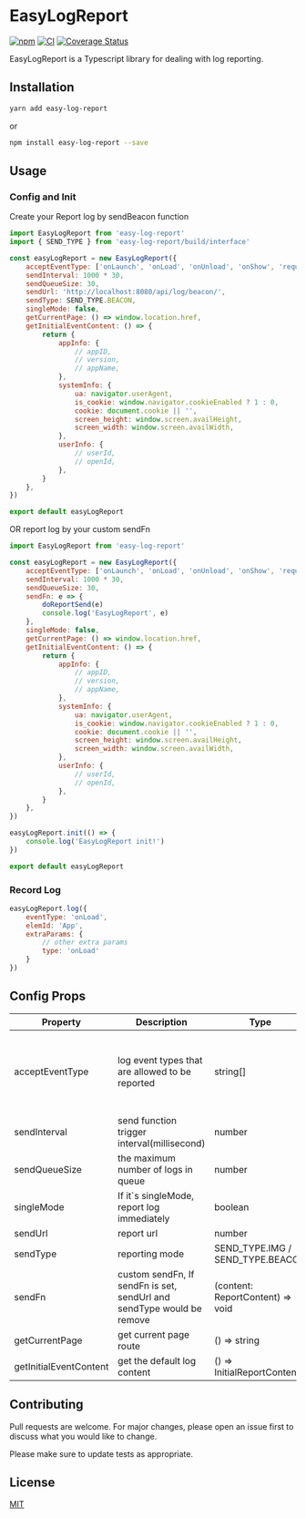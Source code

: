# EasyLogReport
[![npm](https://img.shields.io/npm/v/easy-log-report.svg)](https://www.npmjs.com/package/easy-log-report)
[![CI](https://github.com/zjw93615/EasyLog/actions/workflows/npmjs.yml/badge.svg?event=release)](https://github.com/zjw93615/EasyLog/actions/workflows/npmjs.yml)
[![Coverage Status](https://coveralls.io/repos/github/zjw93615/EasyLog/badge.svg?branch=master)](https://coveralls.io/github/zjw93615/EasyLog?branch=master)


EasyLogReport is a Typescript library for dealing with log reporting.

## Installation

```sh
yarn add easy-log-report
```
or
```sh
npm install easy-log-report --save
```

## Usage
### Config and Init
Create your 
Report log by sendBeacon function
```javascript
import EasyLogReport from 'easy-log-report'
import { SEND_TYPE } from 'easy-log-report/build/interface'

const easyLogReport = new EasyLogReport({
    acceptEventType: ['onLaunch', 'onLoad', 'onUnload', 'onShow', 'request', 'onError', 'click'],
    sendInterval: 1000 * 30,
    sendQueueSize: 30,
    sendUrl: 'http://localhost:8080/api/log/beacon/',
    sendType: SEND_TYPE.BEACON,
    singleMode: false,
    getCurrentPage: () => window.location.href,
    getInitialEventContent: () => {
        return {
            appInfo: {
                // appID,
                // version,
                // appName,
            },
            systemInfo: {
                ua: navigator.userAgent,
                is_cookie: window.navigator.cookieEnabled ? 1 : 0,
                cookie: document.cookie || '',
                screen_height: window.screen.availHeight,
                screen_width: window.screen.availWidth,
            },
            userInfo: {
                // userId,
                // openId,
            },
        }
    },
})

export default easyLogReport
```
OR report log by your custom sendFn
```javascript
import EasyLogReport from 'easy-log-report'

const easyLogReport = new EasyLogReport({
    acceptEventType: ['onLaunch', 'onLoad', 'onUnload', 'onShow', 'request', 'onError', 'click'],
    sendInterval: 1000 * 30,
    sendQueueSize: 30,
    sendFn: e => {
        doReportSend(e)
        console.log('EasyLogReport', e)
    },
    singleMode: false,
    getCurrentPage: () => window.location.href,
    getInitialEventContent: () => {
        return {
            appInfo: {
                // appID,
                // version,
                // appName,
            },
            systemInfo: {
                ua: navigator.userAgent,
                is_cookie: window.navigator.cookieEnabled ? 1 : 0,
                cookie: document.cookie || '',
                screen_height: window.screen.availHeight,
                screen_width: window.screen.availWidth,
            },
            userInfo: {
                // userId,
                // openId,
            },
        }
    },
})

easyLogReport.init(() => {
    console.log('EasyLogReport init!')
})

export default easyLogReport
```

### Record Log
```javascript
easyLogReport.log({
    eventType: 'onLoad',
    elemId: 'App',
    extraParams: {
        // other extra params
        type: 'onLoad'
    }
})
```
## Config Props
|  Property   | Description  | Type | Default |
|  ----  | ----  | ---- | ---- |
| acceptEventType  | log event types that are allowed to be reported | string[] | ['onLaunch', 'onLoad', 'onUnload', 'onShow', 'request', 'onError', 'click'] |
| sendInterval  | send function trigger interval(millisecond) | number | 1000 * 30 |
| sendQueueSize  | the maximum number of logs in queue | number | 50 |
| singleMode | If it`s singleMode, report log immediately | boolean | false |
| sendUrl  | report url | number | - |
| sendType  | reporting mode | SEND_TYPE.IMG / SEND_TYPE.BEACON | - |
| sendFn  | custom sendFn, If sendFn is set, sendUrl and sendType would be remove | (content: ReportContent) => void | - |
| getCurrentPage  | get current page route | () => string | - |
| getInitialEventContent  | get the default log content | () => InitialReportContent | - |


## Contributing

Pull requests are welcome. For major changes, please open an issue first
to discuss what you would like to change.

Please make sure to update tests as appropriate.

## License

[MIT](https://choosealicense.com/licenses/mit/)